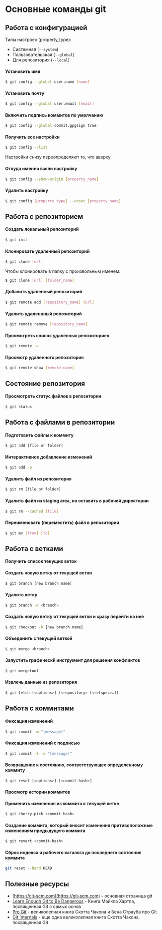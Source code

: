 ﻿# Основные команды git

## Работа с конфигурацией
Типы настроек (property_type):
- Системная (`--system`)
- Пользовательская (`--global`)
- Для репозитория (`--local`)
#### Установить имя
```sh
$ git config --global user.name [name]
```
#### Установить почту
```sh
$ git config --global user.email [email]
```
#### Включить подпись коммитов по умолчанию
```sh
$ git config --global commit.gpgsign true
```
#### Получить все настройки
```sh
$ git config --list
```
Настройки снизу переопределяют те, что вверху
#### Откуда именно взяли настройку
```sh
$ git config --show-origin [property_name]
```
#### Удалить настройку
```sh
$ git config [property_type] --unset [property_name]
```

## Работа с репозиторием

#### Создать локальный репозиторий

```sh
$ git init
```

#### Клонировать удаленный репозиторий

```sh
$ git clone [url]
```


Чтобы клонировать в папку с произвольным именем:

```sh
$ git clone [url] [folder_name]
```
#### Добавить удаленный репозиторий
```sh
$ git remote add [repository_name] [url]
```
#### Удалить удаленнный репозиторий
```sh
$ git remote remove [repository_name]
```
#### Просмотреть список удаленных репозиториев
```sh
$ git remote -v
```
#### Просмотр удаленного репозитория
```sh
$ git remote show [remote-name]
```

## Состояние репозитория
#### Просмотреть статус файлов в репозитории
```sh
$ git status
```

## Работа с файлами в репозитории
#### Подготовить файлы к коммиту
```sh
$ git add [file or folder]
```

#### Интерактивное добавление изменений
```sh
$ git add -p
```

#### Удалить файл из репозитория
```sh
$ git rm [file or folder]
```
#### Удалить файл из staging area, но оставить в рабочей директории
```sh
$ git rm --cached [file]
```
#### Переименовать (переместить) файл в репозитории
```sh
$ git mv [from] [to]
```

## Работа с ветками
#### Получить список текущих веток


#### Создать новую ветку от текущей ветки
```sh
$ git branch [new branch name]
```

#### Удалить ветку <branch>
```sh
$ git branch -d <branch>
```

#### Создать новую ветку от текущей ветки и сразу перейти на неё
```sh
$ git checkout -b [new branch name]
```

#### Объединить <branch> c текущей веткой 
```sh
$ git merge <branch> 
```

#### Запустить графическй инструмент для решения конфликтов 
```sh
$ git mergetool
```

#### Извлечь данные из репозитория
```sh
$ git fetch [<options>] [<repository> [<refspec>…​]]
```

## Работа с коммитами
#### Фиксация изменений
```sh
$ git commit -m "[message]"
```

#### Фиксация изменений с подписью
```sh
$ git commit -S -m "[message]"
```

#### Возвращение к состоянию, соответствующее определенному коммиту
```sh
$ git reset [<options>] [<сommit-hash>]
```

#### Просмотр истории коммитов


#### Применить изменения из коммита к текущей ветке
```sh
$ git cherry-pick <commit-hash>
```
#### Создание коммита, который вносит изменения притивоположные изменениям предыдущего коммита
```sh
$ git revert <commit-hash>
```

#### Cброс индекса и рабочего каталога до последнего состояния коммита
```sh
git reset --hard HEAD
```

## Полезные ресурсы
* [https://git-scm.com](https://git-scm.com) - основная страница git
* [Learn Enough Git to Be Dangerous](https://www.learnenough.com/git-tutorial) - Книга Майкла Хартла, посвященная Git с самых основ
* [Pro Git](https://git-scm.com/book/ru/v2) - великолепная книга Скотта Чакона и Бена Страуба про Git
* [Git Internals](https://github.com/pluralsight/git-internals-pdf) - еще одна великолепная книга Скотта Чакона, посвященная Git
